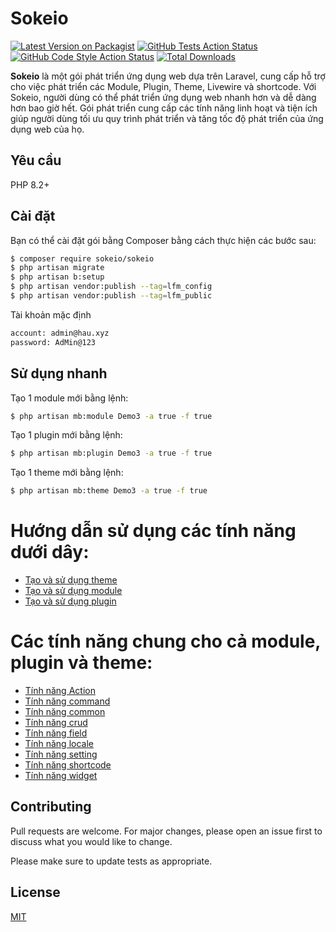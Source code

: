 # Sokeio

[![Latest Version on Packagist](https://img.shields.io/packagist/v/sokeio/sokeio.svg?style=flat-square)](https://packagist.org/packages/sokeio/sokeio)
[![GitHub Tests Action Status](https://img.shields.io/github/workflow/status/sokeio/sokeio/run-tests?label=Laravel)](https://github.com/sokeio/sokeio/actions?query=workflow%3ALaravel+)
[![GitHub Code Style Action Status](https://img.shields.io/github/workflow/status/sokeio/sokeio/Fix%20PHP%20code%20style%20issues?label=code%20style)](https://github.com/sokeio/sokeio/actions?query=workflow%3A"Fix+PHP+code+style+issues"+branch%3Amain)
[![Total Downloads](https://img.shields.io/packagist/dt/sokeio/sokeio.svg?style=flat-square)](https://packagist.org/packages/sokeio/sokeio)

**Sokeio** là một gói phát triển ứng dụng web dựa trên Laravel, cung cấp hỗ trợ cho việc phát triển các Module, Plugin, Theme, Livewire và shortcode. Với Sokeio, người dùng có thể phát triển ứng dụng web nhanh hơn và dễ dàng hơn bao giờ hết. Gói phát triển cung cấp các tính năng linh hoạt và tiện ích giúp người dùng tối ưu quy trình phát triển và tăng tốc độ phát triển của ứng dụng web của họ.

## Yêu cầu

PHP 8.2+

## Cài đặt

Bạn có thể cài đặt gói bằng Composer bằng cách thực hiện các bước sau:

```bash
$ composer require sokeio/sokeio
$ php artisan migrate
$ php artisan b:setup
$ php artisan vendor:publish --tag=lfm_config
$ php artisan vendor:publish --tag=lfm_public
```

Tài khoản mặc định

```bash
account: admin@hau.xyz
password: AdMin@123

```

## Sử dụng nhanh

Tạo 1 module mới bằng lệnh:

```bash
$ php artisan mb:module Demo3 -a true -f true
```

Tạo 1 plugin mới bằng lệnh:

```bash
$ php artisan mb:plugin Demo3 -a true -f true
```

Tạo 1 theme mới bằng lệnh:

```bash
$ php artisan mb:theme Demo3 -a true -f true
```

# Hướng dẫn sử dụng các tính năng dưới dây:

* [Tạo và sử dụng theme](./theme.md)
* [Tạo và sử dụng module](./module.md)
* [Tạo và sử dụng plugin](./plugin.md)

# Các tính năng chung cho cả module, plugin và theme:

* [Tính năng Action](./action.md)
* [Tính năng command](./command.md)
* [Tính năng common](./common.md)
* [Tính năng crud](./crud.md)
* [Tính năng field](./field.md)
* [Tính năng locale](./locale.md)
* [Tính năng setting](./setting.md)
* [Tính năng shortcode](./shortcode.md)
* [Tính năng widget](./widget.md)

## Contributing

Pull requests are welcome. For major changes, please open an issue first to discuss what you would like to change.

Please make sure to update tests as appropriate.

## License

[MIT](./LICENSE)
